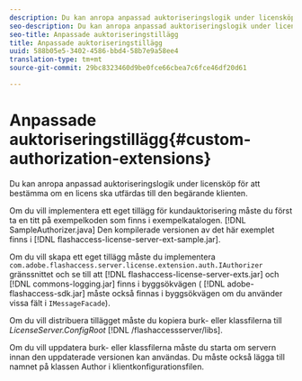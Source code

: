 ```yaml
---
description: Du kan anropa anpassad auktoriseringslogik under licensköp för att bestämma om en licens ska utfärdas till den begärande klienten.
seo-description: Du kan anropa anpassad auktoriseringslogik under licensköp för att bestämma om en licens ska utfärdas till den begärande klienten.
seo-title: Anpassade auktoriseringstillägg
title: Anpassade auktoriseringstillägg
uuid: 588b05e5-3402-4586-bbd4-58b7e9a58ee4
translation-type: tm+mt
source-git-commit: 29bc8323460d9be0fce66cbea7c6fce46df20d61

---
```



# Anpassade auktoriseringstillägg{#custom-authorization-extensions}

Du kan anropa anpassad auktoriseringslogik under licensköp för att bestämma om en licens ska utfärdas till den begärande klienten.

Om du vill implementera ett eget tillägg för kundauktorisering måste du först ta en titt på exempelkoden som finns i exempelkatalogen. [!DNL SampleAuthorizer.java] Den kompilerade versionen av det här exemplet finns i [!DNL flashaccess-license-server-ext-sample.jar].

Om du vill skapa ett eget tillägg måste du implementera `com.adobe.flashaccess.server.license.extension.auth.IAuthorizer` gränssnittet och se till att [!DNL flashaccess-license-server-exts.jar] och [!DNL commons-logging.jar] finns i byggsökvägen ( [!DNL adobe-flashaccess-sdk.jar] måste också finnas i byggsökvägen om du använder vissa fält i `IMessageFacade`).

Om du vill distribuera tillägget måste du kopiera burk- eller klassfilerna till *LicenseServer.ConfigRoot* [!DNL /flashaccessserver/libs].

Om du vill uppdatera burk- eller klassfilerna måste du starta om servern innan den uppdaterade versionen kan användas. Du måste också lägga till namnet på klassen Author i klientkonfigurationsfilen.
